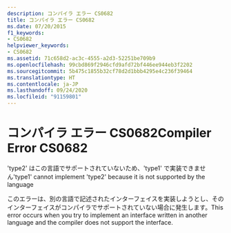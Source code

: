 ```yaml
---
description: コンパイラ エラー CS0682
title: コンパイラ エラー CS0682
ms.date: 07/20/2015
f1_keywords:
- CS0682
helpviewer_keywords:
- CS0682
ms.assetid: 71c658d2-ac3c-4555-a2d3-52251be709b9
ms.openlocfilehash: 99cbd869f2946cfd9afd72bf446ee944eb3f2202
ms.sourcegitcommit: 5b475c1855b32cf78d2d1bbb4295e4c236f39464
ms.translationtype: HT
ms.contentlocale: ja-JP
ms.lasthandoff: 09/24/2020
ms.locfileid: "91159801"
---
```

# <a name="compiler-error-cs0682"></a><span data-ttu-id="0d981-103">コンパイラ エラー CS0682</span><span class="sxs-lookup"><span data-stu-id="0d981-103">Compiler Error CS0682</span></span>

<span data-ttu-id="0d981-104">'type2' はこの言語でサポートされていないため、'type1' で実装できません</span><span class="sxs-lookup"><span data-stu-id="0d981-104">'type1' cannot implement 'type2' because it is not supported by the language</span></span>  
  
 <span data-ttu-id="0d981-105">このエラーは、別の言語で記述されたインターフェイスを実装しようとし、そのインターフェイスがコンパイラでサポートされていない場合に発生します。</span><span class="sxs-lookup"><span data-stu-id="0d981-105">This error occurs when you try to implement an interface written in another language and the compiler does not support the interface.</span></span>
